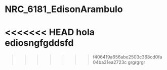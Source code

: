 # NRC_6181_EdisonArambulo
<<<<<<< HEAD
hola ediosngfgddsfd
=======
>>>>>>> f406419a656abe2503c368cd0fa04ba31ea2723c
grgrgrgr